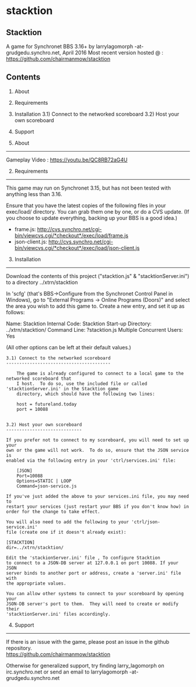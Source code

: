 # stacktion
Stacktion
------
A game for Synchronet BBS 3.16+
by larrylagomorph -at- grudgedu.synchro.net, April 2016
Most recent version hosted @ : https://github.com/chairmanmow/stacktion


Contents
--------

1) About
2) Requirements
3) Installation
	3.1) Connect to the networked scoreboard
	3.2) Host your own scoreboard
4) Support


1) About
--------

Gameplay Video : https://youtu.be/QC8RB72aG4U


2) Requirements
---------------

This game may run on Synchronet 3.15, but has not been tested with anything
less than 3.16.

Ensure that you have the latest copies of the following files in your exec/load/
directory.  You can grab them one by one, or do a CVS update.  (If you choose
to update everything, backing up your BBS is a good idea.)

- frame.js:
	http://cvs.synchro.net/cgi-bin/viewcvs.cgi/*checkout*/exec/load/frame.js
- json-client.js:
	http://cvs.synchro.net/cgi-bin/viewcvs.cgi/*checkout*/exec/load/json-client.js


3) Installation
---------------
Download the contents of this project ("stacktion.js" & "stacktionServer.ini") to a directory ../xtrn/stacktion


In 'scfg' (that's BBS->Configure from the Synchronet Control Panel in Windows),
go to "External Programs -> Online Programs (Doors)" and select the area you
wish to add this game to.  Create a new entry, and set it up as follows:

Name: Stacktion
Internal Code: Stacktion
Start-up Directory: ../xtrn/stacktion/
Command Line: ?stacktion.js
Multiple Concurrent Users: Yes

(All other options can be left at their default values.)

	3.1) Connect to the networked scoreboard
	----------------------------------------

		The game is already configured to connect to a local game to the networked scoreboard that
		I host.  To do so, use the included file or called 'stacktionServer.ini' in the Stacktion game
		directory, which should have the following two lines:

		host = futureland.today
		port = 10088


	3.2) Host your own scoreboard
	-----------------------------

	If you prefer not to connect to my scoreboard, you will need to set up your
	own or the game will not work.  To do so, ensure that the JSON service is
	enabled via the following entry in your 'ctrl/services.ini'	file:

		[JSON]
		Port=10088
		Options=STATIC | LOOP
		Command=json-service.js

	If you've just added the above to your services.ini file, you may need to
	restart your services (just restart your BBS if you don't know how) in
	order for the change to take effect.

	You will also need to add the following to your 'ctrl/json-service.ini'
	file (create one if it doesn't already exist):

	[STACKTION]
	dir=../xtrn/stacktion/

	Edit the 'stackionServer.ini' file , To configure Stacktion 
	to connect to a JSON-DB server at 127.0.0.1 on port 10088. If your JSON
	server binds to another port or address, create a 'server.ini' file with
	the appropriate values.

	You can allow other systems to connect to your scoreboard by opening your
	JSON-DB server's port to them.  They will need to create or modify their
	'stacktionServer.ini' files accordingly.


4) Support
----------

If there is an issue with the game, please post an issue in the github repository.  
	https://github.com/chairmanmow/stacktion

Otherwise for generalized support, try finding larry_lagomorph on irc.synchro.net or send an email to larrylagomorph -at- grudgedu.synchro.net

